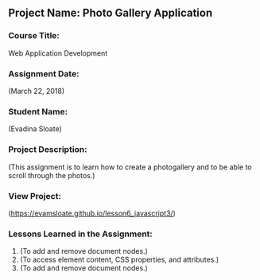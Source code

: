 ## Project Name:  Photo Gallery Application

### Course Title:
Web Application Development

### Assignment Date:  
(March 22, 2018)

### Student Name:  
(Evadina Sloate)

### Project Description:
(This assignment is to learn how to create a photogallery and to be able to scroll through the photos.)

### View Project:
(https://evamsloate.github.io/lesson6_javascript3/)

### Lessons Learned in the Assignment:
1. (To add and remove document nodes.)
2. (To access element content, CSS properties, and attributes.)
3. (To add and remove document nodes.)
